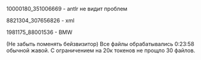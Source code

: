 10000180_351006669 - antlr не видит проблем

8821304_307656826 - xml

1981175_88001536 - BMW

(Не забыть поменять бейзвизитор)
Все файлы обрабатывались 0:23:58 обычной жавой. 
С ограничением на 20к токенов не прощло 30 файлов.


